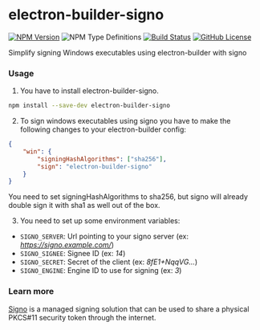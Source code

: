 # electron-builder-signo

[![NPM Version](https://img.shields.io/npm/v/electron-builder-signo)](https://www.npmjs.com/package/electron-builder-signo)
![NPM Type Definitions](https://img.shields.io/npm/types/electron-builder-signo)
[![Build Status](https://ci.systest.eu/api/badges/gergof/electron-builder-signo/status.svg)](https://ci.systest.eu/gergof/electron-builder-signo)
[![GitHub License](https://img.shields.io/github/license/gergof/electron-builder-signo)](https://github.com/gergof/electron-builder-signo/blob/master/LICENSE)

Simplify signing Windows executables using electron-builder with signo

### Usage

1. You have to install electron-builder-signo.

```bash
npm install --save-dev electron-builder-signo
```

2. To sign windows executables using signo you have to make the following changes to your electron-builder config:

```json
{
	"win": {
		"signingHashAlgorithms": ["sha256"],
		"sign": "electron-builder-signo"
	}
}
```

You need to set signingHashAlgorithms to sha256, but signo will already double sign it with sha1 as well out of the box.

3. You need to set up some environment variables:

- `SIGNO_SERVER`: Url pointing to your signo server (ex: _https://signo.example.com/_)
- `SIGNO_SIGNEE`: Signee ID (ex: _14_)
- `SIGNO_SECRET`: Secret of the client (ex: _8fE1+NqqVG..._)
- `SIGNO_ENGINE`: Engine ID to use for signing (ex: _3_)

### Learn more

[Signo](https://github.com/gergof/signo) is a managed signing solution that can be used to share a physical PKCS#11 security token through the internet.
